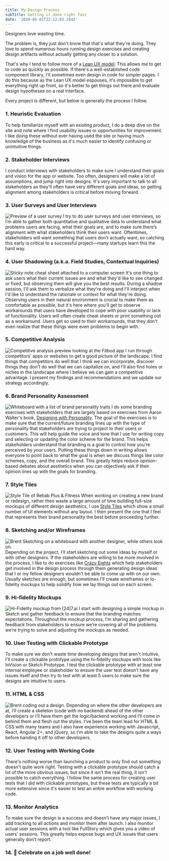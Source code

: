 ```yaml
---
title: My Design Process
subTitle: Getting it done right fast
date: '2018-05-01T22:12:03.284Z'
---
```


Designers love wasting time.

The problem is, they just don't know that that's what they're doing. They love to spend numerous hours running design exercises and creating design artifacts without actually getting any closer to a solution.

That's why I tend to follow more of a [Lean UX model](https://www.scaledagileframework.com/lean-ux/). This allows me to get to code as quickly as possible. If there's a well-established code component library, I'll sometimes even design in code for simpler pages. I do this because as the Lean UX model espouses, it's impossible to get everything right up front, so it's better to get things out there and evaluate design hypotheses on a real interface.

Every project is different, but below is generally the process I follow.

### 1. Heuristic Evaluation

To help familiarize myself with an existing product, I do a deep dive on the site and note where I find usability issues or opportunities for improvement. I like doing these without ever having used the site or having much knowledge of the business as it's much easier to identify confusing or unintuitive things.

### 2. Stakeholder Interviews

I conduct interviews with stakeholders to make sure I understand their goals and vision for the app or website. Too often, designers will make a lot of assumptions, and jump right into designs. It's very important to talk to all stakeholders as they'll often have very different goals and ideas, so getting alignment among stakeholders is critical before moving forward.

### 3. User Surveys and User Interviews

![Preview of a user survey](user-survey.png)
I try to do user surveys and user interviews, so I’m able to gather both quantitative and qualitative data to understand what problems users are facing, what their goals are, and to make sure there’s alignment with what stakeholders think their users want. Oftentimes, stakeholders will want something that users don't actually want, so catching this early is critical to a successful project—many startups learn this the hard way.

### 4. User Shadowing (a.k.a. Field Studies, Contextual Inquiries)

![Sticky note cheat sheet attached to a computer screen](sticky-notes-on-computer.jpg)
It's one thing to ask users what their current issues are and what they'd like to see changed or fixed, but observing them will give you the best results. During a shadow session, I'll ask them to verbalize what they're doing and I'll interject when I'd like to understand the rationale or context for what they're doing. Observing users in their natural environment is crucial to make them as comfortable as possible, but it's here where you'll get to observe workarounds that users have developed to cope with poor usability or lack of functionality. Users will often create cheat sheets or print something out as a workaround. Users get so used to their workarounds, that they don't even realize that these things were even problems to begin with.

### 5. Competitive Analysis

![Competitive analysis preview looking at the Fitbod app](competitive-analysis.png)
I run through competitors’ apps or websites to get a good picture of the landscape. I find things that competitors do well that I think we can incorporate, discover things they don't do well that we can capitalize on, and I'll also find holes or niches in the landscape where I believe we can gain a competitive advantage. I present my findings and recommendations and we update our strategy accordingly.

### 6. Brand Personality Assessment

![Whiteboard with a list of brand personality traits](brand-exercise.jpg)
I do some branding exercises with stakeholders that are largely based on exercises from Aaron Walter's book, [Designing with Personality](https://abookapart.com/products/designing-for-emotion). The goal of the exercises is to make sure that the current/future branding lines up with the type of personality that stakeholders are trying to project to their users or customers. This will help guide the voice and tone that I use for writing copy and selecting or updating the color scheme for the brand. This helps stakeholders understand that branding is a goal to control how you're perceived by your users. Putting these things down in writing allows everyone to point back to what the goal is when we discuss things like color schemes, copy, and the overall brand. This greatly helps reduce opinion-based debates about aesthetics when you can objectively ask if their opinion lines up with the goals for branding.

### 7. Style Tiles

![Style Tile of Rehab Plus & Fitness](style-tile.jpg)
When working on creating a new brand or redesign, rather then waste a large amount of time building full-size mockups of different design aesthetics, I use [Style Tiles](http://styletil.es/) which show a small number of UI elements without any layout. I then present the one that I feel that represents their brand personality the best before proceeding further.

### 8. Sketching and/or Wireframes

![Brent Sketching on a whiteboard with another designer, while others look on.](sketching.jpg)
Depending on the project, I'll start sketching out some ideas by myself or with other designers. If the stakeholders are willing to be more involved in the process, I like to do exercises like [Crazy Eights](https://thoughtbot.com/product-design-sprint/guide/diverge/crazy-eights) which help stakeholders get involved in the design process through them generating design ideas that I or my fellow designers wouldn't be able to come up with on our own. Usually sketches are enough, but sometimes I'll create wireframes or lo-fidelity mockups to help solidify how we lay things out on each screen.

### 9. Hi-fidelity Mockups

![Hi-Fidelity mockup from [24]7.ai](hifidelity-mockup.jpg)
I start with designing a simple mockup in Sketch and gather feedback to ensure that the branding matches expectations. Throughout the mockup process, I’m sharing and gathering feedback from stakeholders to ensure we’re covering all of the problems we’re trying to solve and adjusting the mockups as needed.

### 10. User Testing with Clickable Prototype

To make sure we don't waste time developing designs that aren't intuitive, I'll create a clickable prototype using the hi-fidelity mockups with tools like InVision or Sketch Prototype. I test the clickable prototype with at least one internal employee or stakeholder to ensure the user test doesn’t have any issues itself and then try to test with at least 5 users to make sure the designs are intuitive to users.

### 11. HTML & CSS

![Brent coding out a design.](coding.jpg)
Depending on where the other developers are at, I’ll create a skeleton (code with no backend) ahead of the other developers or I’ll have them get the logic/backend working and I’ll come in behind them and flesh out the styles. I've been the team lead for HTML & CSS with many teams and I also have experience working with Javascript, React, Angular 2+, and jQuery, so I'm able to take the designs quite a ways before handing it off to other developers.

### 12. User Testing with Working Code

There's nothing worse than launching a product to only find out something doesn't quite work right. Testing with a clickable prototype should catch a lot of the more obvious issues, but since it isn't the real thing, it isn't possible to catch everything. I follow the same process for creating user tests that I did with clickable prototypes, but these tests are typically a bit more extensive since it's easier to test an entire workflow with working code.

### 13. Monitor Analytics

To make sure the design is a success and doesn’t have any major issues, I add tracking to all actions and monitor them after launch. I also monitor actual user sessions with a tool like FullStory which gives you a video of users’ sessions. This greatly helps expose bugs and UX issues that users generally don’t report.

### 14. 🎉 Celebrate on a job well done!
